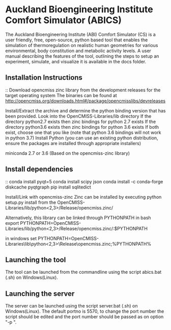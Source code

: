 Auckland Bioengineering Institute Comfort Simulator (ABICS)
===========================================================

The Auckland Bioengineering Institute (ABI) Comfort Simulator (CS) is a user friendly, free, open-source, python based tool that enables the simulation of thermoregulation on realistic human geometries for various environmental, body constitution and metabolic activity levels.
A user manual describing the features of the tool, outlining the steps to setup an experiment, simulate, and visualize it is available in the docs folder.

Installation Instructions
-------------------------
::
Download opencmiss zinc library from the development releases for the target operating system
The binaries can be found at
http://opencmiss.org/downloads.html#/package/opencmisslibs/devreleases

Install/Extract the archive and determine the python binding version that has been provided.
Look into the OpenCMISS-Libraries<VERSION>/lib directory
If the directory python2.7 exists then zinc bindings for python 2.7 exists
If the directory python3.6 exists then zinc bindings for python 3.6 exists
If both exist, choose one that you like (note that python 3.6 bindings will not work in python 3.7)
Install Python 
(you can use an existing python distribution, ensure the packages are installed through appropriate installers)

miniconda 2.7 or 3.6 (Based on the opencmiss-zinc library) 

Install dependencies
--------------------
::
conda install pyqt=5
conda install scipy json 
conda install -c conda-forge diskcache pyqtgraph
pip install sqlitedict 

Install/Link with opencmiss-zinc
Zinc can be installed by executing
python setup.py install 
from the OpenCMISS-Libraries<VERSION>/lib/python<2,3>/Release/opencmiss.zinc/

Alternatively, this library can be linked through PYTHONPATH
in bash
export PYTHONPATH=OpenCMISS-Libraries<VERSION>/lib/python<2,3>/Release/opencmiss.zinc/:$PYTHONPATH

in windows
set  PYTHONPATH=OpenCMISS-Libraries<VERSION>\lib\python<2,3>\Release\opencmiss.zinc\;%PYTHONPATH%

Launching the tool
------------------
The tool can be launched from the commandline using the script abics.bat (.sh) on Windows(Linux). 

Launching the server
--------------------
The server can be launched using the script server.bat (.sh) on Windows(Linux). The default portno is 5570, to change the port number the script should be edited and the port number should be passed as on option "-p <portno>".
